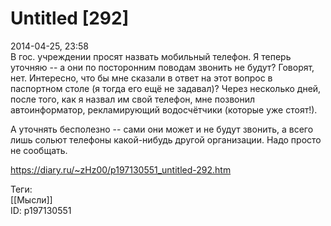 Untitled [292]
===============

   
 2014-04-25, 23:58   
  В гос. учреждении просят назвать мобильный телефон. Я теперь уточняю -- а они по посторонним поводам звонить не будут? Говорят, нет. Интересно, что бы мне сказали в ответ на этот вопрос в паспортном столе (я тогда его ещё не задавал)? Через несколько дней, после того, как я назвал им свой телефон, мне позвонил автоинформатор, рекламирующий водосчётчики (которые уже стоят!).   
   
 А уточнять бесполезно -- сами они может и не будут звонить, а всего лишь сольют телефоны какой-нибудь другой организации. Надо просто не сообщать.   
    
 <https://diary.ru/~zHz00/p197130551_untitled-292.htm>   
   
 Теги:   
 [[Мысли]]   
 ID: p197130551